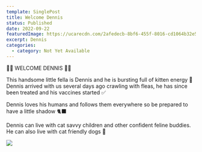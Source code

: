 ```yaml
---
template: SinglePost
title: Welcome Dennis
status: Published
date: 2022-09-22
featuredImage: https://ucarecdn.com/2afedecb-8bf6-455f-8016-cd1064b32e54/
excerpt: Dennis
categories:
  - category: Not Yet Available
---
```

🧡🧡 WELCOME DENNIS 🧡🧡

This handsome little fella is Dennis and he is bursting full of kitten energy 🧶
Dennis arrived with us several days ago crawling with fleas, he has since been treated and his vaccines started ✅️

Dennis loves his humans and follows them everywhere so be prepared to have a little shadow 🐈‍⬛️

Dennis can live with cat savvy children and other confident feline buddies. He can also live with cat friendly dogs 🏡

![](https://ucarecdn.com/0cf62e6a-89bd-4688-a6f6-5b73dab8b091/)